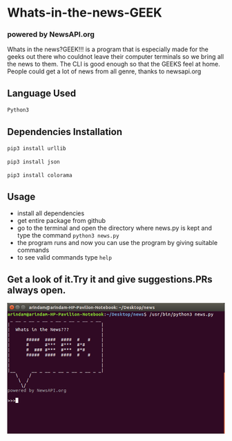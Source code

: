 # Whats-in-the-news-GEEK
### powered by NewsAPI.org
Whats in the news?GEEK!!! is a program that is especially made for the geeks out there who couldnot leave their computer terminals so we bring all the news to them. The CLI is good enough so that the GEEKS feel at home. People could get a lot of news from all genre, thanks to newsapi.org

## Language Used 
```sh
Python3
```
## Dependencies Installation
```sh
pip3 install urllib
```
```sh
pip3 install json
```
```sh
pip3 install colorama
```
## Usage 
* install all dependencies
* get entire package from github
* go to the terminal and open the directory where news.py is kept and type the command ```python3 news.py```
* the program runs and now you can use the program by giving suitable commands
* to see valid commands type ```help```
## Get a look of it.Try it and give suggestions.PRs always open.
![CLI window](ter.png)

